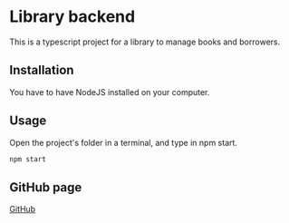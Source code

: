 # Library backend

This is a typescript project for a library to manage books and borrowers.

## Installation

You have to have NodeJS installed on your computer.

## Usage

Open the project's folder in a terminal, and type in npm start.

```bash
npm start
```

## GitHub page

[GitHub](https://github.com/Naram99/Library)

